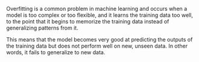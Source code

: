 Overfitting is a common problem in machine learning and occurs when a model is too complex or too flexible, and it learns the training data too well, to the point that it begins to memorize the training data instead of generalizing patterns from it.

This means that the model becomes very good at predicting the outputs of the training data but does not perform well on new, unseen data. In other words, it fails to generalize to new data.